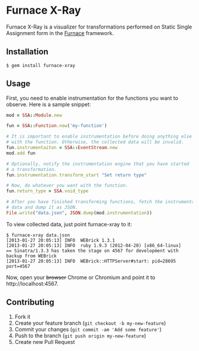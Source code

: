 # Furnace X-Ray

Furnace X-Ray is a visualizer for transformations performed on Static Single
Assignment form in the [Furnace][] framework.

  [Furnace]: http://github.com/whitequark/furnace

## Installation

    $ gem install furnace-xray

## Usage

First, you need to enable instrumentation for the functions you want to
observe. Here is a sample snippet:

``` ruby
mod = SSA::Module.new

fun = SSA::Function.new('my-function')

# It is important to enable instrumentation before doing anything else
# with the function. Otherwise, the collected data will be invalid.
fun.instrumentaiton = SSA::EventStream.new
mod.add fun

# Optionally, notify the instrumentation engine that you have started
# a transformation.
fun.instrumentation.transform_start "Set return type"

# Now, do whatever you want with the function.
fun.return_type = SSA.void_type

# After you have finished transforming functions, fetch the instrumentation
# data and dump it as JSON.
File.write("data.json", JSON.dump(mod.instrumentation))
```

To view collected data, just point furnace-xray to it:

    $ furnace-xray data.json
    [2013-01-27 20:05:13] INFO  WEBrick 1.3.1
    [2013-01-27 20:05:13] INFO  ruby 1.9.3 (2012-04-20) [x86_64-linux]
    == Sinatra/1.3.3 has taken the stage on 4567 for development with backup from WEBrick
    [2013-01-27 20:05:13] INFO  WEBrick::HTTPServer#start: pid=28695 port=4567

Now, open your ~~browser~~ Chrome or Chromium and point it to
http://localhost:4567.

## Contributing

1. Fork it
2. Create your feature branch (`git checkout -b my-new-feature`)
3. Commit your changes (`git commit -am 'Add some feature'`)
4. Push to the branch (`git push origin my-new-feature`)
5. Create new Pull Request
